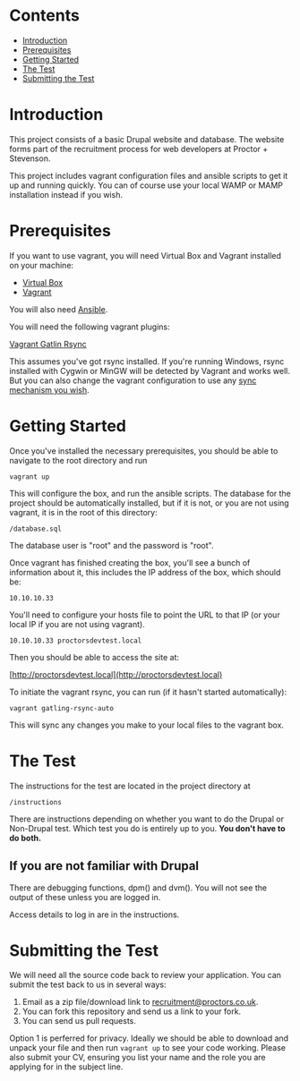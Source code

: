 # Contents

* [Introduction](#introduction)
* [Prerequisites](#prerequisites)
* [Getting Started](#getting-started)
* [The Test](#the-test)
* [Submitting the Test](#submitting)

<a name="introduction"></a>
# Introduction

This project consists of a basic Drupal website and database. The website forms part of the recruitment process for web developers at Proctor + Stevenson.

This project includes vagrant configuration files and ansible scripts to get it up and running quickly. You can of course use your local WAMP or MAMP installation instead if you wish.

<a name="prerequisites"></a>
# Prerequisites

If you want to use vagrant, you will need Virtual Box and Vagrant installed on your machine:

* [Virtual Box](https://www.virtualbox.org/)
* [Vagrant](https://www.vagrantup.com/downloads.html)

You will also need [Ansible](http://docs.ansible.com/ansible/intro_installation.html).

You will need the following vagrant plugins:

[Vagrant Gatlin Rsync](https://github.com/smerrill/vagrant-gatling-rsync)

This assumes you've got rsync installed. If you're running Windows, rsync installed with Cygwin or MinGW will be detected by Vagrant and works well. But you can also change the vagrant configuration to use any [sync mechanism you wish](https://www.vagrantup.com/docs/synced-folders/).

<a name="getting-started"></a>
# Getting Started

Once you've installed the necessary prerequisites, you should be able to navigate to the root directory and run

```
vagrant up
```

This will configure the box, and run the ansible scripts. The database for the project should be automatically installed, but if it is not, or you are not using vagrant, it is in the root of this directory:

```
/database.sql
```

The database user is "root" and the password is "root".

Once vagrant has finished creating the box, you'll see a bunch of information about it, this includes the IP address of the box, which should be:

```
10.10.10.33
```

You'll need to configure your hosts file to point the URL to that IP (or your local IP if you are not using vagrant).

```
10.10.10.33 proctorsdevtest.local
```

Then you should be able to access the site at:

[http://proctorsdevtest.local](http://proctorsdevtest.local)

To initiate the vagrant rsync, you can run (if it hasn't started automatically):

```
vagrant gatling-rsync-auto
```

This will sync any changes you make to your local files to the vagrant box.

<a name="the-test"></a>
# The Test

The instructions for the test are located in the project directory at

```
/instructions
```

There are instructions depending on whether you want to do the Drupal or Non-Drupal test. Which test you do is entirely up to you. **You don't have to do both.**


## If you are not familiar with Drupal

There are debugging functions, dpm() and dvm(). You will not see the output of these unless you are logged in. 

Access details to log in are in the instructions.

<a name="submitting"></a>
# Submitting the Test

We will need all the source code back to review your application. You can submit the test back to us in several ways:

1. Email as a zip file/download link to [recruitment@proctors.co.uk](mailto:recruitment@proctors.co.uk).
2. You can fork this repository and send us a link to your fork.
3. You can send us pull requests.

Option 1 is perferred for privacy. Ideally we should be able to download and unpack your file and then run `vagrant up` to see your code working. Please also submit your CV, ensuring you list your name and the role you are applying for in the subject line.
